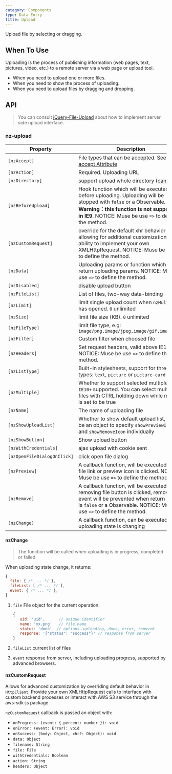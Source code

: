 ```yaml
---
category: Components
type: Data Entry
title: Upload
---
```


Upload file by selecting or dragging.

## When To Use

Uploading is the process of publishing information (web pages, text, pictures, video, etc.) to a remote server via a web page or upload tool.

- When you need to upload one or more files.
- When you need to show the process of uploading.
- When you need to upload files by dragging and dropping.

## API

> You can consult [jQuery-File-Upload](https://github.com/blueimp/jQuery-File-Upload/wiki) about how to implement server side upload interface.

### nz-upload

| Property | Description | Type | Default |
| --- | --- | --- | --- |
| `[nzAccept]` | File types that can be accepted. See [input accept Attribute](https://developer.mozilla.org/en-US/docs/Web/HTML/Element/input#attr-accept) | `string` | - |
| `[nzAction]` | Required. Uploading URL | `string` | - |
| `[nzDirectory]` | support upload whole directory ([caniuse](https://caniuse.com/#feat=input-file-directory)) | `boolean` | `false` |
| `[nzBeforeUpload]` | Hook function which will be executed before uploading. Uploading will be stopped with `false` or a Observable. **Warning：this function is not supported in IE9**. NOTICE: Muse be use `=>` to define the method. | `(file: UploadFile, fileList: UploadFile[]) => boolean｜Observable<boolean>` | - |
| `[nzCustomRequest]` | override for the default xhr behavior allowing for additional customization and ability to implement your own XMLHttpRequest. NOTICE: Muse be use `=>` to define the method. | `(item) => Subscription` | - |
| `[nzData]` | Uploading params or function which can return uploading params. NOTICE: Muse be use `=>` to define the method. | `Object｜((file: UploadFile) => Object)` | - |
| `[nzDisabled]` | disable upload button | `boolean` | `false` |
| `[nzFileList]` | List of files, two-way data-binding | `UploadFile[]` | - |
| `[nzLimit]` | limit single upload count when `nzMultiple` has opened. `0` unlimited | `number` | `0` |
| `[nzSize]` | limit file size (KB). `0` unlimited | `number` | `0` |
| `[nzFileType]` | limit file type, e.g: `image/png,image/jpeg,image/gif,image/bmp` | `string` | - |
| `[nzFilter]` | Custom filter when choosed file | `UploadFilter[]` | - |
| `[nzHeaders]` | Set request headers, valid above IE10. NOTICE: Muse be use `=>` to define the method.  | `Object｜((file: UploadFile) => Object)` | - |
| `[nzListType]` | Built-in stylesheets, support for three types: `text`, `picture` or `picture-card` | `'text'｜'picture'｜'picture-card'` | `'text'` |
| `[nzMultiple]` | Whether to support selected multiple file. `IE10+` supported. You can select multiple files with CTRL holding down while multiple is set to be true | `boolean` | `false` |
| `[nzName]` | The name of uploading file | `string` | `'file'` |
| `[nzShowUploadList]` | Whether to show default upload list, could be an object to specify `showPreviewIcon` and `showRemoveIcon` individually | `boolean or { showPreviewIcon?: boolean, showRemoveIcon?: boolean }` | `true` |
| `[nzShowButton]` | Show upload button | `boolean` | `true` |
| `[nzWithCredentials]` | ajax upload with cookie sent | `boolean` | `false` |
| `[nzOpenFileDialogOnClick]` | click open file dialog | `boolean` | `true` |
| `[nzPreview]` | A callback function, will be executed when file link or preview icon is clicked. NOTICE: Muse be use `=>` to define the method. | `(file: UploadFile) => void` | - |
| `[nzRemove]` | A callback function, will be executed when removing file button is clicked, remove event will be prevented when return value is `false` or a Observable. NOTICE: Muse be use `=>` to define the method.  | `(file: UploadFile) => boolean｜Observable<boolean>` | - |
| `(nzChange)` | A callback function, can be executed when uploading state is changing | `EventEmitter<UploadChangeParam>` | - |

#### nzChange

> The function will be called when uploading is in progress, completed or failed

When uploading state change, it returns:

```js
{
  file: { /* ... */ },
  fileList: [ /* ... */ ],
  event: { /* ... */ },
}
```

1. `file` File object for the current operation.

   ```js
   {
      uid: 'uid',      // unique identifier
      name: 'xx.png'   // file name
      status: 'done', // options：uploading, done, error, removed
      response: '{"status": "success"}' // response from server
   }
   ```

2. `fileList` current list of files
3. `event` response from server, including uploading progress, supported by advanced browsers.

#### nzCustomRequest

Allows for advanced customization by overriding default behavior in `HttpClient`. Provide your own XMLHttpRequest calls to interface with custom backend processes or interact with AWS S3 service through the aws-sdk-js package.

`nzCustomRequest` callback is passed an object with:

- `onProgress: (event: { percent: number }): void`
- `onError: (event: Error): void`
- `onSuccess: (body: Object, xhr?: Object): void`
- `data: Object`
- `filename: String`
- `file: File`
- `withCredentials: Boolean`
- `action: String`
- `headers: Object`
